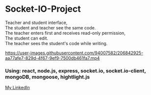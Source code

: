 # Socket-IO-Project
<p>
Teacher and student interface, </br>
The student and teacher see the same code. </br>
The teacher enters first and receives read-only permission, </br>
The student can edit. </br>
The teacher sees the student's code while writing. </br>

https://user-images.githubusercontent.com/94007582/206842925-aa77afe7-829d-4f67-9ef9-7500db461fa7.mp4


<h3>Using: react, node.js, express, socket.io, socket.io-client, mongoDB, mongoose, hightlight.js </h3>
<a href='https://www.linkedin.com/in/maya-koma-821179235/'> My LinkedIn </a>
</p>
